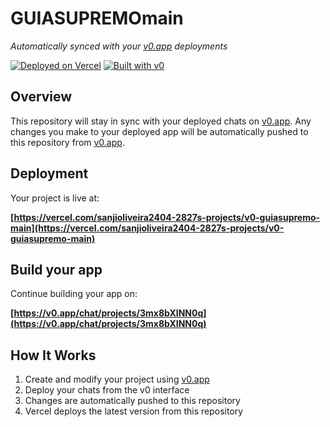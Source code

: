 # GUIASUPREMOmain

*Automatically synced with your [v0.app](https://v0.app) deployments*

[![Deployed on Vercel](https://img.shields.io/badge/Deployed%20on-Vercel-black?style=for-the-badge&logo=vercel)](https://vercel.com/sanjioliveira2404-2827s-projects/v0-guiasupremo-main)
[![Built with v0](https://img.shields.io/badge/Built%20with-v0.app-black?style=for-the-badge)](https://v0.app/chat/projects/3mx8bXINN0q)

## Overview

This repository will stay in sync with your deployed chats on [v0.app](https://v0.app).
Any changes you make to your deployed app will be automatically pushed to this repository from [v0.app](https://v0.app).

## Deployment

Your project is live at:

**[https://vercel.com/sanjioliveira2404-2827s-projects/v0-guiasupremo-main](https://vercel.com/sanjioliveira2404-2827s-projects/v0-guiasupremo-main)**

## Build your app

Continue building your app on:

**[https://v0.app/chat/projects/3mx8bXINN0q](https://v0.app/chat/projects/3mx8bXINN0q)**

## How It Works

1. Create and modify your project using [v0.app](https://v0.app)
2. Deploy your chats from the v0 interface
3. Changes are automatically pushed to this repository
4. Vercel deploys the latest version from this repository